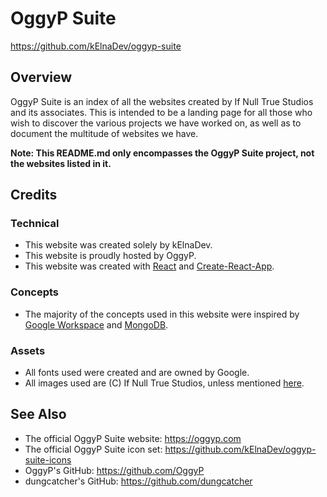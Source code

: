 # OggyP Suite
https://github.com/kElnaDev/oggyp-suite



## Overview
OggyP Suite is an index of all the websites created by If Null True Studios and its
associates. This is intended to be a landing page for all those who wish to discover
the various projects we have worked on, as well as to document the multitude of
websites we have.

**Note: This README.md only encompasses the OggyP Suite project, not the websites
listed in it.**



## Credits
### Technical
* This website was created solely by kElnaDev.
* This website is proudly hosted by OggyP.
* This website was created with [React](https://reactjs.org) and 
  [Create-React-App](https://create-react-app.dev).


### Concepts
* The majority of the concepts used in this website were inspired by 
  [Google Workspace](https://workspace.google.com) and [MongoDB](https://mongodb.com).


### Assets
* All fonts used were created and are owned by Google.
* All images used are (C) If Null True Studios, unless mentioned 
  [here](https://github.com/kElnaDev/icons#copyright).



## See Also
* The official OggyP Suite website: https://oggyp.com
* The official OggyP Suite icon set: https://github.com/kElnaDev/oggyp-suite-icons
* OggyP's GitHub: https://github.com/OggyP
* dungcatcher's GitHub: https://github.com/dungcatcher
